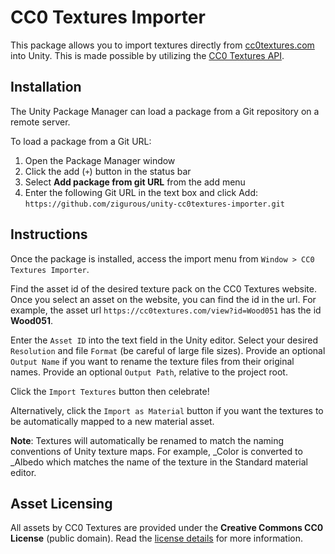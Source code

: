 # CC0 Textures Importer

This package allows you to import textures directly from [cc0textures.com](https://cc0textures.com/) into Unity. This is made possible by utilizing the [CC0 Textures API](https://help.cc0textures.com/doku.php?id=api_v1:start).

## Installation

The Unity Package Manager can load a package from a Git repository on a remote server.

To load a package from a Git URL:

1. Open the Package Manager window
2. Click the add (`+`) button in the status bar
3. Select **Add package from git URL** from the add menu
4. Enter the following Git URL in the text box and click Add:
   `https://github.com/zigurous/unity-cc0textures-importer.git`

## Instructions

Once the package is installed, access the import menu from `Window > CC0 Textures Importer`.

Find the asset id of the desired texture pack on the CC0 Textures website. Once you select an asset on the website, you can find the id in the url. For example, the asset url `https://cc0textures.com/view?id=Wood051` has the id **Wood051**.

Enter the `Asset ID` into the text field in the Unity editor. Select your desired `Resolution` and file `Format` (be careful of large file sizes). Provide an optional `Output Name` if you want to rename the texture files from their original names. Provide an optional `Output Path`, relative to the project root.

Click the `Import Textures` button then celebrate!

Alternatively, click the `Import as Material` button if you want the textures to be automatically mapped to a new material asset.

**Note**: Textures will automatically be renamed to match the naming conventions of Unity texture maps. For example, _Color is converted to _Albedo which matches the name of the texture in the Standard material editor.

## Asset Licensing

All assets by CC0 Textures are provided under the **Creative Commons CC0 License** (public domain). Read the [license details](https://help.cc0textures.com/doku.php?id=website:license) for more information.
